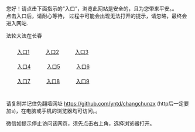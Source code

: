 您好！请点击下面指示的“入口”，浏览此网站是安全的，且为您带来平安。。 <br/>
点击入口后，请耐心等待， 过程中可能会出现无法打开的提示，请忽略，最终会进入网站. </br>

法轮大法在长春<br/>
<div style="padding:10px"><a style="margin:20px" target="_blank" href="https://dgu0a15oxcsws.cloudfront.net/2Qpsp?tecnfifh" id="ccLink1" rel="nofollow">入口1</a> <a target="_blank" style="margin:20px" href="https://d1l1oacgczj7w5.cloudfront.net/2Qpsp?lanuq" id="ccLink2" rel="nofollow">入口2</a> <a style="margin:20px" target="_blank" href="https://d2lyqxuyahzxpp.cloudfront.net/2Qpsp?eoubeci" id="ccLink3" rel="nofollow">入口3</a></div>

<div style="padding:10px" ><a style="margin:20px" target="_blank" href="https://dgu0a15oxcsws.cloudfront.net/2Qpsp?tecnfifh" id="ccLink4" rel="nofollow">入口4</a> <a style="margin:20px" href="https://d1l1oacgczj7w5.cloudfront.net/2Qpsp?lanuq" target="_blank" id="ccLink5" rel="nofollow">入口5</a> <a style="margin:20px" href="https://d2lyqxuyahzxpp.cloudfront.net/2Qpsp?eoubeci" target="_blank" id="ccLink6" rel="nofollow">入口6</a></div>

<div style="padding:10px"><a style="margin:20px" target="_blank" href="https://dgu0a15oxcsws.cloudfront.net/2Qpsp?tecnfifh" id="ccLink7" rel="nofollow">入口7</a> <a style="margin:20px" href="https://d1l1oacgczj7w5.cloudfront.net/2Qpsp?lanuq" target="_blank" id="ccLink8" rel="nofollow">入口8</a> <a style="margin:20px" target="_blank" href="https://d2lyqxuyahzxpp.cloudfront.net/2Qpsp?eoubeci" id="ccLink9" rel="nofollow">入口9</a></div>

<br/>



请复制并记住免翻墙网址 https://github.com/yntd/changchunzx (http后一定要加s)，在电脑或手机的浏览器均可访问。。<br/>

微信如提示停止访问该网页，须先点击右上角，选择浏览器打开。
